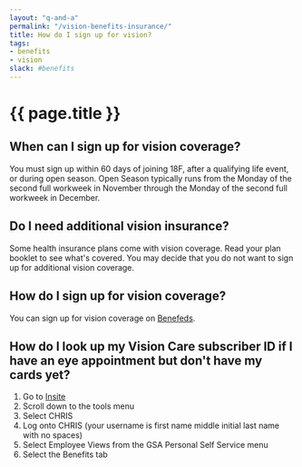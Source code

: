 ```yaml
---
layout: "q-and-a"
permalink: "/vision-benefits-insurance/"
title: How do I sign up for vision?
tags:
- benefits
- vision
slack: #benefits
---
```

# {{ page.title }}


## When can I sign up for vision coverage?

You must sign up within 60 days of joining 18F, after a qualifying life event, or during open season.  Open Season typically runs from the Monday of the second full workweek in November through the Monday of the second full workweek in December.

## Do I need additional vision insurance?

Some health insurance plans come with vision coverage. Read your plan booklet to see what's covered. You may decide that you do not want to sign up for additional vision coverage.

## How do I sign up for vision coverage?

You can sign up for vision coverage on [Benefeds](https://www.benefeds.com/).

## How do I look up my Vision Care subscriber ID if I have an eye appointment but don't have my cards yet?

 1. Go to [Insite](https://insite.gsa.gov)
 2. Scroll down to the tools menu
 3. Select CHRIS
 4. Log onto CHRIS (your username is first name middle initial last name with no spaces)
 5. Select Employee Views from the GSA Personal Self Service menu
 6. Select the Benefits tab

